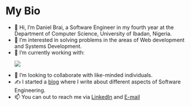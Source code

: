 # My Bio 

- 👋 Hi, I’m Daniel Brai, a Software Engineer in my fourth year at the Department of Computer Science, University of Ibadan, Nigeria.
- 👀 I’m interested in solving problems in the areas of Web development and Systems Development.
- 🌱 I’m currently working with:
  <p align="left">
      <img src="https://skillicons.dev/icons?i=typescript,elixir,golang,rust,zig,ruby,python" />
  </p>
- 👯 I’m looking to collaborate with like-minded individuals.
- ✍ I started a [blog](https://danielbrai.me/posts) where I write about different aspects of Software Engineering.
- 📫 You can out to reach me via [LinkedIn](https://www.linkedin.com/in/daniel-brai-12baa21a3/) and [E-mail](mailto:danielbrai.dev@gmail.com)


<!--
**Daniel-Brai/Daniel-Brai** is a ✨ _special_ ✨ repository because its `README.md` (this file) appears on your GitHub profile.

Here are some ideas to get you started:
-->
